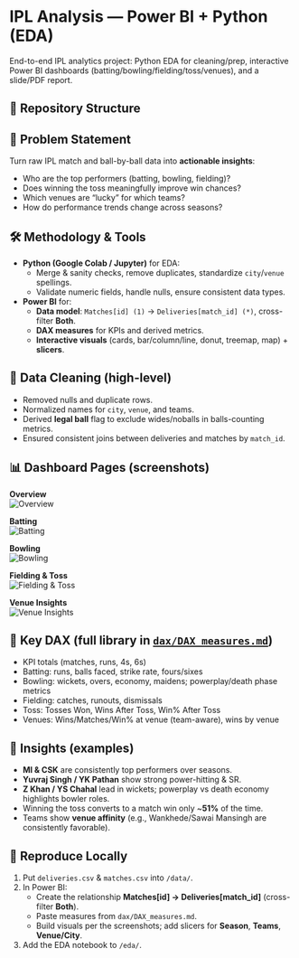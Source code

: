 # IPL Analysis — Power BI + Python (EDA)

End-to-end IPL analytics project: Python EDA for cleaning/prep, interactive Power BI dashboards (batting/bowling/fielding/toss/venues), and a slide/PDF report.

## 📁 Repository Structure

## 🎯 Problem Statement
Turn raw IPL match and ball-by-ball data into **actionable insights**:
- Who are the top performers (batting, bowling, fielding)?
- Does winning the toss meaningfully improve win chances?
- Which venues are “lucky” for which teams?
- How do performance trends change across seasons?

## 🛠️ Methodology & Tools
- **Python (Google Colab / Jupyter)** for EDA:
  - Merge & sanity checks, remove duplicates, standardize `city`/`venue` spellings.
  - Validate numeric fields, handle nulls, ensure consistent data types.
- **Power BI** for:
  - **Data model**: `Matches[id] (1)` → `Deliveries[match_id] (*)`, cross-filter **Both**.
  - **DAX measures** for KPIs and derived metrics.
  - **Interactive visuals** (cards, bar/column/line, donut, treemap, map) + **slicers**.

## 🧹 Data Cleaning (high-level)
- Removed nulls and duplicate rows.
- Normalized names for `city`, `venue`, and teams.
- Derived **legal ball** flag to exclude wides/noballs in balls-counting metrics.
- Ensured consistent joins between deliveries and matches by `match_id`.

## 📊 Dashboard Pages (screenshots)
**Overview**  
![Overview](dashboards/screenshots/01_overview.png)

**Batting**  
![Batting](dashboards/screenshots/02_batting.png)

**Bowling**  
![Bowling](dashboards/screenshots/03_bowling.png)

**Fielding & Toss**  
![Fielding & Toss](dashboards/screenshots/04_fielding_toss.png)

**Venue Insights**  
![Venue Insights](dashboards/screenshots/05_venue_insights.png)

## 🔢 Key DAX (full library in [`dax/DAX_measures.md`](dax/DAX_measures.md))
- KPI totals (matches, runs, 4s, 6s)
- Batting: runs, balls faced, strike rate, fours/sixes
- Bowling: wickets, overs, economy, maidens; powerplay/death phase metrics
- Fielding: catches, runouts, dismissals
- Toss: Tosses Won, Wins After Toss, Win% After Toss
- Venues: Wins/Matches/Win% at venue (team-aware), wins by venue

## 🔎 Insights (examples)
- **MI & CSK** are consistently top performers over seasons.
- **Yuvraj Singh / YK Pathan** show strong power-hitting & SR.
- **Z Khan / YS Chahal** lead in wickets; powerplay vs death economy highlights bowler roles.
- Winning the toss converts to a match win only ~**51%** of the time.
- Teams show **venue affinity** (e.g., Wankhede/Sawai Mansingh are consistently favorable).

## 🧭 Reproduce Locally
1. Put `deliveries.csv` & `matches.csv` into `/data/`.
2. In Power BI:
   - Create the relationship **Matches[id] → Deliveries[match_id]** (cross-filter **Both**).
   - Paste measures from `dax/DAX_measures.md`.
   - Build visuals per the screenshots; add slicers for **Season**, **Teams**, **Venue/City**.
3. Add the EDA notebook to `/eda/`.
